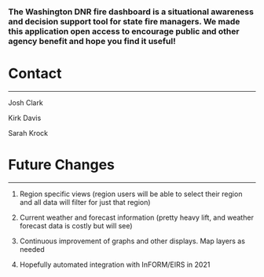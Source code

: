 ### The Washington DNR fire dashboard is a situational awareness and decision support tool for state fire managers. We made this application open access to encourage public and other agency benefit and hope you find it useful!


# Contact
<hr>

Josh Clark

Kirk Davis

Sarah Krock


# Future Changes
<hr>


1. Region specific views (region users will be able to select their region and all data will filter for just that region)

2. Current weather and forecast information (pretty heavy lift, and weather forecast data is costly but will see)

3. Continuous improvement of graphs and other displays. Map layers as needed

4. Hopefully automated integration with InFORM/EIRS in 2021
